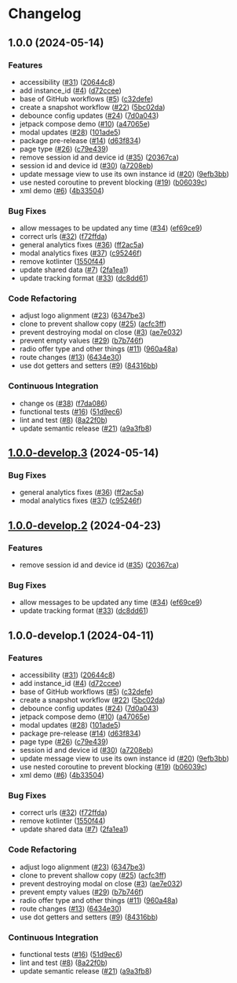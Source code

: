 # Changelog

## 1.0.0 (2024-05-14)


### Features

* accessibility ([#31](https://github.com/paypal/paypal-messages-android/issues/31)) ([20644c8](https://github.com/paypal/paypal-messages-android/commit/20644c8f520f5419da5fd8fe624eddc096a4d7ec))
* add instance_id  ([#4](https://github.com/paypal/paypal-messages-android/issues/4)) ([d72ccee](https://github.com/paypal/paypal-messages-android/commit/d72cceef42158444167abca1b8f3d4cb58023c63))
* base of GitHub workflows ([#5](https://github.com/paypal/paypal-messages-android/issues/5)) ([c32defe](https://github.com/paypal/paypal-messages-android/commit/c32defe0f9b32700dc9cea836dc3cc0def835a1b))
* create a snapshot workflow ([#22](https://github.com/paypal/paypal-messages-android/issues/22)) ([5bc02da](https://github.com/paypal/paypal-messages-android/commit/5bc02dac568b6db400d913cbbb9c69661f172429))
* debounce config updates ([#24](https://github.com/paypal/paypal-messages-android/issues/24)) ([7d0a043](https://github.com/paypal/paypal-messages-android/commit/7d0a0431a16e490a98176c90dbd54797450aaad8))
* jetpack compose demo ([#10](https://github.com/paypal/paypal-messages-android/issues/10)) ([a47065e](https://github.com/paypal/paypal-messages-android/commit/a47065e5e3c8fa04838e2196e799fd42df1d7088))
* modal updates ([#28](https://github.com/paypal/paypal-messages-android/issues/28)) ([101ade5](https://github.com/paypal/paypal-messages-android/commit/101ade575883ff51a7742d030a863b6fde980408))
* package pre-release ([#14](https://github.com/paypal/paypal-messages-android/issues/14)) ([d63f834](https://github.com/paypal/paypal-messages-android/commit/d63f834b025591141abb41b800c4ce32a600aeb3))
* page type ([#26](https://github.com/paypal/paypal-messages-android/issues/26)) ([c79e439](https://github.com/paypal/paypal-messages-android/commit/c79e439e616051d0c054f2161b817defd46c0cba))
* remove session id and device id ([#35](https://github.com/paypal/paypal-messages-android/issues/35)) ([20367ca](https://github.com/paypal/paypal-messages-android/commit/20367cae6b6060c76cb266042ec5687f0f2e63c6))
* session id and device id ([#30](https://github.com/paypal/paypal-messages-android/issues/30)) ([a7208eb](https://github.com/paypal/paypal-messages-android/commit/a7208eb17184009f506a8e444ccd77d26312fc72))
* update message view to use its own instance id ([#20](https://github.com/paypal/paypal-messages-android/issues/20)) ([9efb3bb](https://github.com/paypal/paypal-messages-android/commit/9efb3bbc1e743392f469fab078f65ffa90a59871))
* use nested coroutine to prevent blocking ([#19](https://github.com/paypal/paypal-messages-android/issues/19)) ([b06039c](https://github.com/paypal/paypal-messages-android/commit/b06039c3b9676e58cdc8853bb82a4e6513c9b168))
* xml demo ([#6](https://github.com/paypal/paypal-messages-android/issues/6)) ([4b33504](https://github.com/paypal/paypal-messages-android/commit/4b3350431678922af6cab9952f9f155b92275c78))


### Bug Fixes

* allow messages to be updated any time ([#34](https://github.com/paypal/paypal-messages-android/issues/34)) ([ef69ce9](https://github.com/paypal/paypal-messages-android/commit/ef69ce97242a7c1d5e83e5344f08c75201533104))
* correct urls ([#32](https://github.com/paypal/paypal-messages-android/issues/32)) ([f72ffda](https://github.com/paypal/paypal-messages-android/commit/f72ffdac94fc95df2bfe4a35f1f7c0a2be703f3a))
* general analytics fixes ([#36](https://github.com/paypal/paypal-messages-android/issues/36)) ([ff2ac5a](https://github.com/paypal/paypal-messages-android/commit/ff2ac5a9674b9ba5ca12a39854d2bab46a7d7234))
* modal analytics fixes ([#37](https://github.com/paypal/paypal-messages-android/issues/37)) ([c95246f](https://github.com/paypal/paypal-messages-android/commit/c95246f72a2ec60a940b44be2aaaa8f7289badce))
* remove kotlinter ([1550f44](https://github.com/paypal/paypal-messages-android/commit/1550f44f72d9ba6fed95cb0c2fb8bf6b5794463e))
* update shared data ([#7](https://github.com/paypal/paypal-messages-android/issues/7)) ([2fa1ea1](https://github.com/paypal/paypal-messages-android/commit/2fa1ea1f89330a90298a1ec053c110cd65666fab))
* update tracking format ([#33](https://github.com/paypal/paypal-messages-android/issues/33)) ([dc8dd61](https://github.com/paypal/paypal-messages-android/commit/dc8dd6168970394650bac413b01230cc37696f61))


### Code Refactoring

* adjust logo alignment ([#23](https://github.com/paypal/paypal-messages-android/issues/23)) ([6347be3](https://github.com/paypal/paypal-messages-android/commit/6347be342028d107db02956b6a6202c3cda68000))
* clone to prevent shallow copy ([#25](https://github.com/paypal/paypal-messages-android/issues/25)) ([acfc3ff](https://github.com/paypal/paypal-messages-android/commit/acfc3ffbd1d1177fc0221b09e70fd60f51cc898a))
* prevent destroying modal on close ([#3](https://github.com/paypal/paypal-messages-android/issues/3)) ([ae7e032](https://github.com/paypal/paypal-messages-android/commit/ae7e03235e8559898e9eb2c76e6bd5e487dc2caa))
* prevent empty values ([#29](https://github.com/paypal/paypal-messages-android/issues/29)) ([b7b746f](https://github.com/paypal/paypal-messages-android/commit/b7b746fcfe80d159bf69d46dcbaa0d32b3226476))
* radio offer type and other things ([#11](https://github.com/paypal/paypal-messages-android/issues/11)) ([960a48a](https://github.com/paypal/paypal-messages-android/commit/960a48ab489ef62a4f5085baf6bee5a8e05893b1))
* route changes ([#13](https://github.com/paypal/paypal-messages-android/issues/13)) ([6434e30](https://github.com/paypal/paypal-messages-android/commit/6434e30fb198ffae1b14b0c5e039292f651bf559))
* use dot getters and setters ([#9](https://github.com/paypal/paypal-messages-android/issues/9)) ([84316bb](https://github.com/paypal/paypal-messages-android/commit/84316bb553ebdfc11c1d02e5d8c4e804c1806a0a))


### Continuous Integration

* change os ([#38](https://github.com/paypal/paypal-messages-android/issues/38)) ([f7da086](https://github.com/paypal/paypal-messages-android/commit/f7da086345523554f440d3893c210b2c615870f0))
* functional tests ([#16](https://github.com/paypal/paypal-messages-android/issues/16)) ([51d9ec6](https://github.com/paypal/paypal-messages-android/commit/51d9ec63ad61c69164e360e5c769fbe61601bc41))
* lint and test ([#8](https://github.com/paypal/paypal-messages-android/issues/8)) ([8a22f0b](https://github.com/paypal/paypal-messages-android/commit/8a22f0b03efbab3e43dfb034dc87379985b67a19))
* update semantic release ([#21](https://github.com/paypal/paypal-messages-android/issues/21)) ([a9a3fb8](https://github.com/paypal/paypal-messages-android/commit/a9a3fb88d5dc0bd9c4034d9b8156d9fa2d0f7c6f))

## [1.0.0-develop.3](https://github.com/paypal/paypal-messages-android/compare/1.0.0-develop.2...1.0.0-develop.3) (2024-05-14)


### Bug Fixes

* general analytics fixes ([#36](https://github.com/paypal/paypal-messages-android/issues/36)) ([ff2ac5a](https://github.com/paypal/paypal-messages-android/commit/ff2ac5a9674b9ba5ca12a39854d2bab46a7d7234))
* modal analytics fixes ([#37](https://github.com/paypal/paypal-messages-android/issues/37)) ([c95246f](https://github.com/paypal/paypal-messages-android/commit/c95246f72a2ec60a940b44be2aaaa8f7289badce))

## [1.0.0-develop.2](https://github.com/paypal/paypal-messages-android/compare/1.0.0-develop.1...1.0.0-develop.2) (2024-04-23)


### Features

* remove session id and device id ([#35](https://github.com/paypal/paypal-messages-android/issues/35)) ([20367ca](https://github.com/paypal/paypal-messages-android/commit/20367cae6b6060c76cb266042ec5687f0f2e63c6))


### Bug Fixes

* allow messages to be updated any time ([#34](https://github.com/paypal/paypal-messages-android/issues/34)) ([ef69ce9](https://github.com/paypal/paypal-messages-android/commit/ef69ce97242a7c1d5e83e5344f08c75201533104))
* update tracking format ([#33](https://github.com/paypal/paypal-messages-android/issues/33)) ([dc8dd61](https://github.com/paypal/paypal-messages-android/commit/dc8dd6168970394650bac413b01230cc37696f61))

## 1.0.0-develop.1 (2024-04-11)


### Features

* accessibility ([#31](https://github.com/paypal/paypal-messages-android/issues/31)) ([20644c8](https://github.com/paypal/paypal-messages-android/commit/20644c8f520f5419da5fd8fe624eddc096a4d7ec))
* add instance_id  ([#4](https://github.com/paypal/paypal-messages-android/issues/4)) ([d72ccee](https://github.com/paypal/paypal-messages-android/commit/d72cceef42158444167abca1b8f3d4cb58023c63))
* base of GitHub workflows ([#5](https://github.com/paypal/paypal-messages-android/issues/5)) ([c32defe](https://github.com/paypal/paypal-messages-android/commit/c32defe0f9b32700dc9cea836dc3cc0def835a1b))
* create a snapshot workflow ([#22](https://github.com/paypal/paypal-messages-android/issues/22)) ([5bc02da](https://github.com/paypal/paypal-messages-android/commit/5bc02dac568b6db400d913cbbb9c69661f172429))
* debounce config updates ([#24](https://github.com/paypal/paypal-messages-android/issues/24)) ([7d0a043](https://github.com/paypal/paypal-messages-android/commit/7d0a0431a16e490a98176c90dbd54797450aaad8))
* jetpack compose demo ([#10](https://github.com/paypal/paypal-messages-android/issues/10)) ([a47065e](https://github.com/paypal/paypal-messages-android/commit/a47065e5e3c8fa04838e2196e799fd42df1d7088))
* modal updates ([#28](https://github.com/paypal/paypal-messages-android/issues/28)) ([101ade5](https://github.com/paypal/paypal-messages-android/commit/101ade575883ff51a7742d030a863b6fde980408))
* package pre-release ([#14](https://github.com/paypal/paypal-messages-android/issues/14)) ([d63f834](https://github.com/paypal/paypal-messages-android/commit/d63f834b025591141abb41b800c4ce32a600aeb3))
* page type ([#26](https://github.com/paypal/paypal-messages-android/issues/26)) ([c79e439](https://github.com/paypal/paypal-messages-android/commit/c79e439e616051d0c054f2161b817defd46c0cba))
* session id and device id ([#30](https://github.com/paypal/paypal-messages-android/issues/30)) ([a7208eb](https://github.com/paypal/paypal-messages-android/commit/a7208eb17184009f506a8e444ccd77d26312fc72))
* update message view to use its own instance id ([#20](https://github.com/paypal/paypal-messages-android/issues/20)) ([9efb3bb](https://github.com/paypal/paypal-messages-android/commit/9efb3bbc1e743392f469fab078f65ffa90a59871))
* use nested coroutine to prevent blocking ([#19](https://github.com/paypal/paypal-messages-android/issues/19)) ([b06039c](https://github.com/paypal/paypal-messages-android/commit/b06039c3b9676e58cdc8853bb82a4e6513c9b168))
* xml demo ([#6](https://github.com/paypal/paypal-messages-android/issues/6)) ([4b33504](https://github.com/paypal/paypal-messages-android/commit/4b3350431678922af6cab9952f9f155b92275c78))


### Bug Fixes

* correct urls ([#32](https://github.com/paypal/paypal-messages-android/issues/32)) ([f72ffda](https://github.com/paypal/paypal-messages-android/commit/f72ffdac94fc95df2bfe4a35f1f7c0a2be703f3a))
* remove kotlinter ([1550f44](https://github.com/paypal/paypal-messages-android/commit/1550f44f72d9ba6fed95cb0c2fb8bf6b5794463e))
* update shared data ([#7](https://github.com/paypal/paypal-messages-android/issues/7)) ([2fa1ea1](https://github.com/paypal/paypal-messages-android/commit/2fa1ea1f89330a90298a1ec053c110cd65666fab))


### Code Refactoring

* adjust logo alignment ([#23](https://github.com/paypal/paypal-messages-android/issues/23)) ([6347be3](https://github.com/paypal/paypal-messages-android/commit/6347be342028d107db02956b6a6202c3cda68000))
* clone to prevent shallow copy ([#25](https://github.com/paypal/paypal-messages-android/issues/25)) ([acfc3ff](https://github.com/paypal/paypal-messages-android/commit/acfc3ffbd1d1177fc0221b09e70fd60f51cc898a))
* prevent destroying modal on close ([#3](https://github.com/paypal/paypal-messages-android/issues/3)) ([ae7e032](https://github.com/paypal/paypal-messages-android/commit/ae7e03235e8559898e9eb2c76e6bd5e487dc2caa))
* prevent empty values ([#29](https://github.com/paypal/paypal-messages-android/issues/29)) ([b7b746f](https://github.com/paypal/paypal-messages-android/commit/b7b746fcfe80d159bf69d46dcbaa0d32b3226476))
* radio offer type and other things ([#11](https://github.com/paypal/paypal-messages-android/issues/11)) ([960a48a](https://github.com/paypal/paypal-messages-android/commit/960a48ab489ef62a4f5085baf6bee5a8e05893b1))
* route changes ([#13](https://github.com/paypal/paypal-messages-android/issues/13)) ([6434e30](https://github.com/paypal/paypal-messages-android/commit/6434e30fb198ffae1b14b0c5e039292f651bf559))
* use dot getters and setters ([#9](https://github.com/paypal/paypal-messages-android/issues/9)) ([84316bb](https://github.com/paypal/paypal-messages-android/commit/84316bb553ebdfc11c1d02e5d8c4e804c1806a0a))


### Continuous Integration

* functional tests ([#16](https://github.com/paypal/paypal-messages-android/issues/16)) ([51d9ec6](https://github.com/paypal/paypal-messages-android/commit/51d9ec63ad61c69164e360e5c769fbe61601bc41))
* lint and test ([#8](https://github.com/paypal/paypal-messages-android/issues/8)) ([8a22f0b](https://github.com/paypal/paypal-messages-android/commit/8a22f0b03efbab3e43dfb034dc87379985b67a19))
* update semantic release ([#21](https://github.com/paypal/paypal-messages-android/issues/21)) ([a9a3fb8](https://github.com/paypal/paypal-messages-android/commit/a9a3fb88d5dc0bd9c4034d9b8156d9fa2d0f7c6f))
